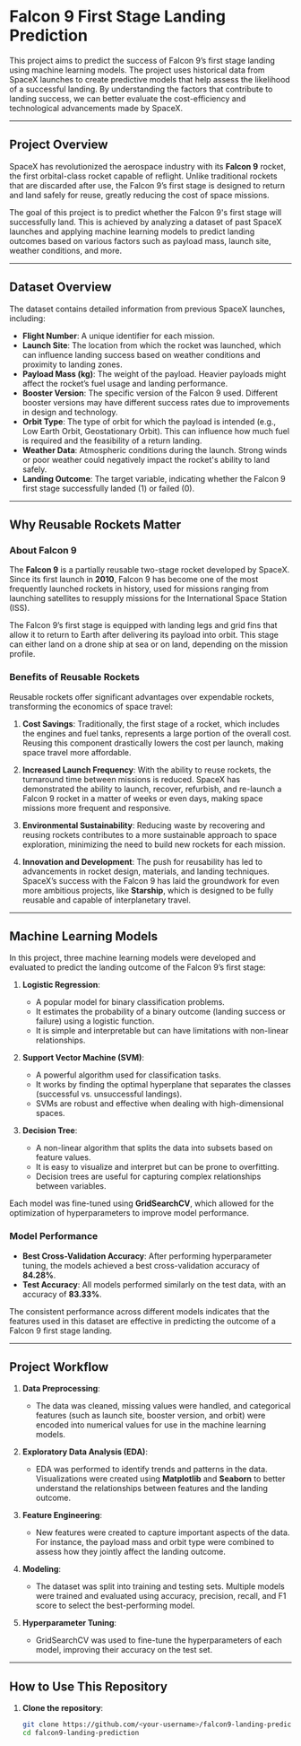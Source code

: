 # Falcon 9 First Stage Landing Prediction

This project aims to predict the success of Falcon 9’s first stage landing using machine learning models. The project uses historical data from SpaceX launches to create predictive models that help assess the likelihood of a successful landing. By understanding the factors that contribute to landing success, we can better evaluate the cost-efficiency and technological advancements made by SpaceX.

---

## Project Overview

SpaceX has revolutionized the aerospace industry with its **Falcon 9** rocket, the first orbital-class rocket capable of reflight. Unlike traditional rockets that are discarded after use, the Falcon 9’s first stage is designed to return and land safely for reuse, greatly reducing the cost of space missions.

The goal of this project is to predict whether the Falcon 9's first stage will successfully land. This is achieved by analyzing a dataset of past SpaceX launches and applying machine learning models to predict landing outcomes based on various factors such as payload mass, launch site, weather conditions, and more.

---

## Dataset Overview

The dataset contains detailed information from previous SpaceX launches, including:

- **Flight Number**: A unique identifier for each mission.
- **Launch Site**: The location from which the rocket was launched, which can influence landing success based on weather conditions and proximity to landing zones.
- **Payload Mass (kg)**: The weight of the payload. Heavier payloads might affect the rocket’s fuel usage and landing performance.
- **Booster Version**: The specific version of the Falcon 9 used. Different booster versions may have different success rates due to improvements in design and technology.
- **Orbit Type**: The type of orbit for which the payload is intended (e.g., Low Earth Orbit, Geostationary Orbit). This can influence how much fuel is required and the feasibility of a return landing.
- **Weather Data**: Atmospheric conditions during the launch. Strong winds or poor weather could negatively impact the rocket's ability to land safely.
- **Landing Outcome**: The target variable, indicating whether the Falcon 9 first stage successfully landed (1) or failed (0).

---

## Why Reusable Rockets Matter

### About Falcon 9

The **Falcon 9** is a partially reusable two-stage rocket developed by SpaceX. Since its first launch in **2010**, Falcon 9 has become one of the most frequently launched rockets in history, used for missions ranging from launching satellites to resupply missions for the International Space Station (ISS).

The Falcon 9’s first stage is equipped with landing legs and grid fins that allow it to return to Earth after delivering its payload into orbit. This stage can either land on a drone ship at sea or on land, depending on the mission profile.

### Benefits of Reusable Rockets

Reusable rockets offer significant advantages over expendable rockets, transforming the economics of space travel:

1. **Cost Savings**: Traditionally, the first stage of a rocket, which includes the engines and fuel tanks, represents a large portion of the overall cost. Reusing this component drastically lowers the cost per launch, making space travel more affordable.
   
2. **Increased Launch Frequency**: With the ability to reuse rockets, the turnaround time between missions is reduced. SpaceX has demonstrated the ability to launch, recover, refurbish, and re-launch a Falcon 9 rocket in a matter of weeks or even days, making space missions more frequent and responsive.

3. **Environmental Sustainability**: Reducing waste by recovering and reusing rockets contributes to a more sustainable approach to space exploration, minimizing the need to build new rockets for each mission.

4. **Innovation and Development**: The push for reusability has led to advancements in rocket design, materials, and landing techniques. SpaceX’s success with the Falcon 9 has laid the groundwork for even more ambitious projects, like **Starship**, which is designed to be fully reusable and capable of interplanetary travel.

---

## Machine Learning Models

In this project, three machine learning models were developed and evaluated to predict the landing outcome of the Falcon 9’s first stage:

1. **Logistic Regression**:
   - A popular model for binary classification problems.
   - It estimates the probability of a binary outcome (landing success or failure) using a logistic function.
   - It is simple and interpretable but can have limitations with non-linear relationships.

2. **Support Vector Machine (SVM)**:
   - A powerful algorithm used for classification tasks.
   - It works by finding the optimal hyperplane that separates the classes (successful vs. unsuccessful landings).
   - SVMs are robust and effective when dealing with high-dimensional spaces.

3. **Decision Tree**:
   - A non-linear algorithm that splits the data into subsets based on feature values.
   - It is easy to visualize and interpret but can be prone to overfitting.
   - Decision trees are useful for capturing complex relationships between variables.

Each model was fine-tuned using **GridSearchCV**, which allowed for the optimization of hyperparameters to improve model performance.

### Model Performance

- **Best Cross-Validation Accuracy**: After performing hyperparameter tuning, the models achieved a best cross-validation accuracy of **84.28%**.
- **Test Accuracy**: All models performed similarly on the test data, with an accuracy of **83.33%**.
  
The consistent performance across different models indicates that the features used in this dataset are effective in predicting the outcome of a Falcon 9 first stage landing.

---

## Project Workflow

1. **Data Preprocessing**: 
   - The data was cleaned, missing values were handled, and categorical features (such as launch site, booster version, and orbit) were encoded into numerical values for use in the machine learning models.

2. **Exploratory Data Analysis (EDA)**:
   - EDA was performed to identify trends and patterns in the data. Visualizations were created using **Matplotlib** and **Seaborn** to better understand the relationships between features and the landing outcome.

3. **Feature Engineering**: 
   - New features were created to capture important aspects of the data. For instance, the payload mass and orbit type were combined to assess how they jointly affect the landing outcome.

4. **Modeling**: 
   - The dataset was split into training and testing sets. Multiple models were trained and evaluated using accuracy, precision, recall, and F1 score to select the best-performing model.

5. **Hyperparameter Tuning**: 
   - GridSearchCV was used to fine-tune the hyperparameters of each model, improving their accuracy on the test set.

---

## How to Use This Repository

1. **Clone the repository**:
   ```bash
   git clone https://github.com/<your-username>/falcon9-landing-prediction.git
   cd falcon9-landing-prediction
